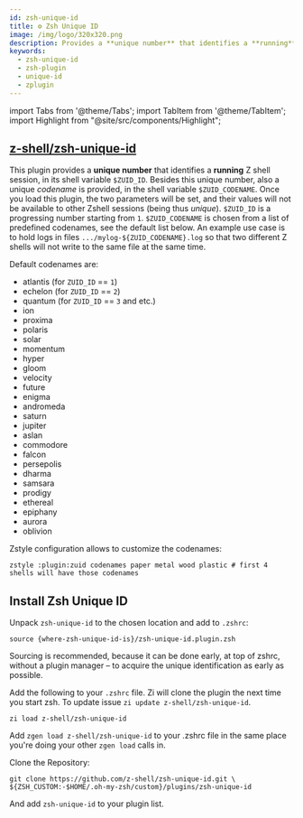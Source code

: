 ```yaml
---
id: zsh-unique-id
title: ⚙️ Zsh Unique ID
image: /img/logo/320x320.png
description: Provides a **unique number** that identifies a **running** Zshell session.
keywords:
  - zsh-unique-id
  - zsh-plugin
  - unique-id
  - zplugin
---
```


<!-- @format -->

import Tabs from '@theme/Tabs';
import TabItem from '@theme/TabItem';
import Highlight from "@site/src/components/Highlight";

## <i class="fa-brands fa-github"></i> [z-shell/zsh-unique-id][]

This plugin provides a **unique number** that identifies a **running** Z shell session, in its shell variable `$ZUID_ID`. Besides this unique number, also a unique _codename_ is provided, in the shell variable `$ZUID_CODENAME`. Once you load this plugin, the two parameters will be set, and their values will not be available to other Zshell sessions (being thus _unique_). `$ZUID_ID` is a progressing number starting from `1`. `$ZUID_CODENAME` is chosen from a list of predefined codenames, see the default list below. An example use case is to hold logs in files `.../mylog-${ZUID_CODENAME}.log` so that two different Z shells will not write to the same file at the same time.

Default codenames are:

- <Highlight>atlantis</Highlight> (for `ZUID_ID` == `1`)
- <Highlight>echelon</Highlight> (for `ZUID_ID` == `2`)
- <Highlight>quantum</Highlight> (for `ZUID_ID` == `3` and etc.)
- <Highlight>ion</Highlight>
- <Highlight>proxima</Highlight>
- <Highlight>polaris</Highlight>
- <Highlight>solar</Highlight>
- <Highlight>momentum</Highlight>
- <Highlight>hyper</Highlight>
- <Highlight>gloom</Highlight>
- <Highlight>velocity</Highlight>
- <Highlight>future</Highlight>
- <Highlight>enigma</Highlight>
- <Highlight>andromeda</Highlight>
- <Highlight>saturn</Highlight>
- <Highlight>jupiter</Highlight>
- <Highlight>aslan</Highlight>
- <Highlight>commodore</Highlight>
- <Highlight>falcon</Highlight>
- <Highlight>persepolis</Highlight>
- <Highlight>dharma</Highlight>
- <Highlight>samsara</Highlight>
- <Highlight>prodigy</Highlight>
- <Highlight>ethereal</Highlight>
- <Highlight>epiphany</Highlight>
- <Highlight>aurora</Highlight>
- <Highlight>oblivion</Highlight>

Zstyle configuration allows to customize the codenames:

```shell
zstyle :plugin:zuid codenames paper metal wood plastic # first 4 shells will have those codenames
```

## Install Zsh Unique ID

<Tabs>
  <TabItem value="standalone" label="Standalone" default>

Unpack `zsh-unique-id` to the chosen location and add to `.zshrc`:

```shell
source {where-zsh-unique-id-is}/zsh-unique-id.plugin.zsh
```

Sourcing is recommended, because it can be done early, at top of zshrc, without a plugin manager – to acquire the unique identification as early as possible.

  </TabItem>
  <TabItem value="zi" label="Zi">

Add the following to your `.zshrc` file. Zi will clone the plugin the next time you start zsh. To update issue `zi update z-shell/zsh-unique-id`.

```shell
zi load z-shell/zsh-unique-id
```

  </TabItem>
  <TabItem value="zgen" label="Zgen">

Add `zgen load z-shell/zsh-unique-id` to your .zshrc file in the same place you're doing your other `zgen load` calls in.

  </TabItem>
  <TabItem value="oh-my-zsh" label="Oh-My-Zsh">

Clone the Repository:

```shell
git clone https://github.com/z-shell/zsh-unique-id.git \
${ZSH_CUSTOM:-$HOME/.oh-my-zsh/custom}/plugins/zsh-unique-id
```

And add `zsh-unique-id` to your plugin list.

  </TabItem>
</Tabs>

<!-- end-of-file -->
<!-- links -->

[z-shell/zsh-unique-id]: https://github.com/z-shell/zsh-unique-id
